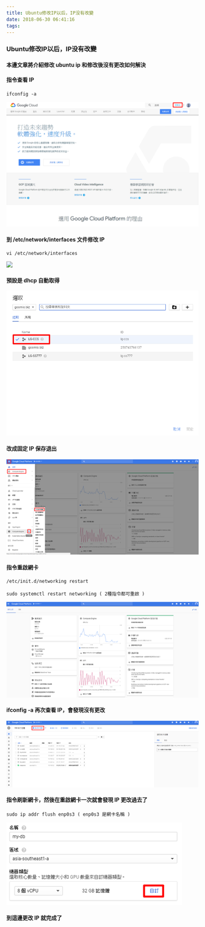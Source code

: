 ```yaml
---
title: Ubuntu修改IP以后，IP没有改變
date: 2018-06-30 06:41:16
tags:
---
```


### Ubuntu修改IP以后，IP没有改變

#### 本邊文章將介紹修改 ubuntu ip 和修改後沒有更改如何解決

#### 指令查看 IP

```
ifconfig -a
```

![ ](images/1.png)

#### 到 /etc/network/interfaces 文件修改 IP

```
vi /etc/network/interfaces
```

![ ](images/2.png)

#### 預設是 dhcp 自動取得

![ ](images/3.png)

#### 改成固定 IP 保存退出

![ ](images/4.png)

#### 指令重啟網卡

```
/etc/init.d/networking restart

sudo systemctl restart networking ( 2種指令都可重啟 )
```

![ ](images/5.png)

#### ifconfig -a 再次查看 IP，會發現沒有更改

![ ](images/6.png)

#### 指令刷新網卡，然後在重啟網卡一次就會發現 IP 更改過去了

```
sudo ip addr flush enp0s3 ( enp0s3 是網卡名稱 )
```

![ ](images/7.png)

#### 到這邊更改 IP 就完成了